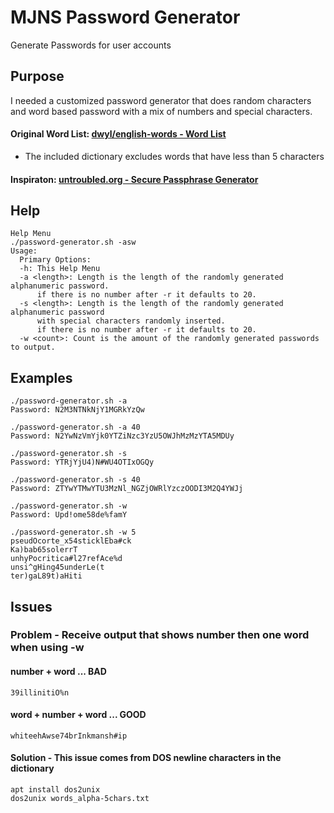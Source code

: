 # MJNS Password Generator
Generate Passwords for user accounts
 
## Purpose
I needed a customized password generator that does random characters and word based password with a mix of numbers and special characters.
 
#### Original Word List: [dwyl/english-words - Word List ](https://github.com/dwyl/english-words)
* The included dictionary excludes words that have less than 5 characters
#### Inspiraton: [untroubled.org - Secure Passphrase Generator](https://untroubled.org/pwgen/ppgen.cgi) 

## Help
```
Help Menu
./password-generator.sh -asw
Usage:
  Primary Options:
  -h: This Help Menu
  -a <length>: Length is the length of the randomly generated alphanumeric password.
      if there is no number after -r it defaults to 20.
  -s <length>: Length is the length of the randomly generated alphanumeric password
      with special characters randomly inserted.
      if there is no number after -r it defaults to 20.
  -w <count>: Count is the amount of the randomly generated passwords to output.
  ```

## Examples
```
./password-generator.sh -a
Password: N2M3NTNkNjY1MGRkYzQw

./password-generator.sh -a 40
Password: N2YwNzVmYjk0YTZiNzc3YzU5OWJhMzMzYTA5MDUy

./password-generator.sh -s
Password: YTRjYjU4)N#WU4OTIxOGQy

./password-generator.sh -s 40
Password: ZTYwYTMwYTU3MzNl_NGZjOWRlYzczOODI3M2Q4YWJj

./password-generator.sh -w
Password: Upd!ome58de%famY

./password-generator.sh -w 5
pseudOcorte_x54sticklEba#ck
Ka)bab65solerrT
unhyPocritica#l27refAce%d
unsi^gHing45underLe(t
ter)gaL89t)aHiti
```

## Issues
### Problem - Receive output that shows number then one word when using -w
#### number + word ... BAD
```
39illinitiO%n
```
#### word + number + word ... GOOD
```
whiteehAwse74brInkmansh#ip
```
#### Solution - This issue comes from DOS newline characters in the dictionary
```
apt install dos2unix
dos2unix words_alpha-5chars.txt
```

